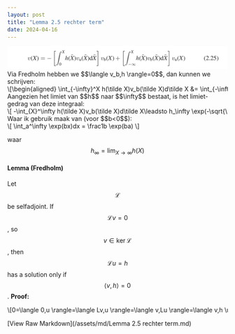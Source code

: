 ```yaml
---
layout: post
title: "Lemma 2.5 rechter term"
date: 2024-04-16
---
```


<style>
.math-container {
    max-width: 100%;
    overflow-x: auto;
    white-space: nowrap;
}
</style>

<img src="/assets/images/Pasted image 20240416103234.png" class="img-fluid rounded z-depth-1" alt="Pasted image 20240416103234.png">
Via Fredholm hebben we $$\langle v_b,h \rangle=0$$, dan kunnen we schrijven:
<div class="math-container">\[\begin{aligned}
\int_{-\infty}^X h(\tilde X)v_b(\tilde X)d\tilde X &= \int_{-\infty}^\infty h(\tilde X)v_b(\tilde X)d\tilde X -\int_{X}^\infty h(\tilde X)v_b(\tilde X)d\tilde X \\
&=\langle h,v_b\rangle - \int_{X}^\infty h(\tilde X)v_b(\tilde X)d\tilde X\\
&= -\int_{X}^\infty h(\tilde X)v_b(\tilde X)d\tilde X
\end{aligned}\]</div>
Aangezien het limiet van $$h$$ naar $$\infty$$ bestaat, is het limiet-gedrag van deze integraal:
<div class="math-container">\[
-\int_{X}^\infty h(\tilde X)v_b(\tilde X)d\tilde X\leadsto  h_\infty  \exp(-\sqrt{\alpha_+}X)+O(E_+^2)
\]</div>
Waar ik gebruik maak van (voor $$b<0$$):
<div class="math-container">\[
\int_a^\infty \exp(bx)dx = \frac1b \exp(ba)
\]</div>


waar $$h_\infty=\lim_{X\to\infty} h(X)$$


#### Lemma (Fredholm)
Let $$\mathcal L$$ be selfadjoint. If $$\mathcal L v=0$$, so $$v\in \ker \mathcal L$$ , then $$\mathcal L u=h$$ has a solution only if $$\langle v,h\rangle=0$$. 
**Proof:**
<div class="math-container">\[0=\langle 0,u \rangle=\langle Lv,u \rangle=\langle v,Lu \rangle=\langle v,h \rangle\]</div>



[View Raw Markdown](/assets/md/Lemma 2.5 rechter term.md)
